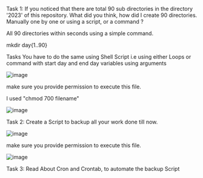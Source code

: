 Task 1: If you noticed that there are total 90 sub directories in the directory '2023' of this repository. What did you think, how did I create 90 directories. Manually one by one or using a script, or a command ?

All 90 directories within seconds using a simple command.

 mkdir day{1..90}

Tasks
You have to do the same using Shell Script i.e using either Loops or command with start day and end day variables using arguments

![image](https://github.com/ramnaniakshay/90DaysOfDevOps/assets/60702445/e52ad45e-e632-4460-b2db-9f9cb6301979)

make sure you provide permission to execute this file.

I used "chmod 700 filename"

![image](https://github.com/ramnaniakshay/90DaysOfDevOps/assets/60702445/cb56f4aa-0f92-4ca4-a016-4f0f8ab79899)

Task 2: Create a Script to backup all your work done till now.

![image](https://github.com/ramnaniakshay/90DaysOfDevOps/assets/60702445/0a21ed65-ff99-48f6-b60b-2b4927ad8206)

make sure you provide permission to execute this file.

![image](https://github.com/ramnaniakshay/90DaysOfDevOps/assets/60702445/ef792fef-dfa6-4983-b10c-d9998aaaadd1)

Task 3: Read About Cron and Crontab, to automate the backup Script


